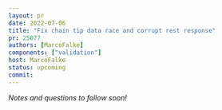 ```yaml
---
layout: pr
date: 2022-07-06
title: "Fix chain tip data race and corrupt rest response"
pr: 25077
authors: [MarcoFalke]
components: ["validation"]
host: MarcoFalke
status: upcoming
commit:
---
```


_Notes and questions to follow soon!_

<!-- TODO: Before meeting, add notes and questions
## Notes

## Questions
1. Did you review the PR? [Concept ACK, approach ACK, tested ACK, or NACK](https://github.com/bitcoin/bitcoin/blob/master/CONTRIBUTING.md#peer-review)?
-->


<!-- TODO: After meeting, uncomment and add meeting log between the irc tags
## Meeting Log

{% irc %}
{% endirc %}
-->
